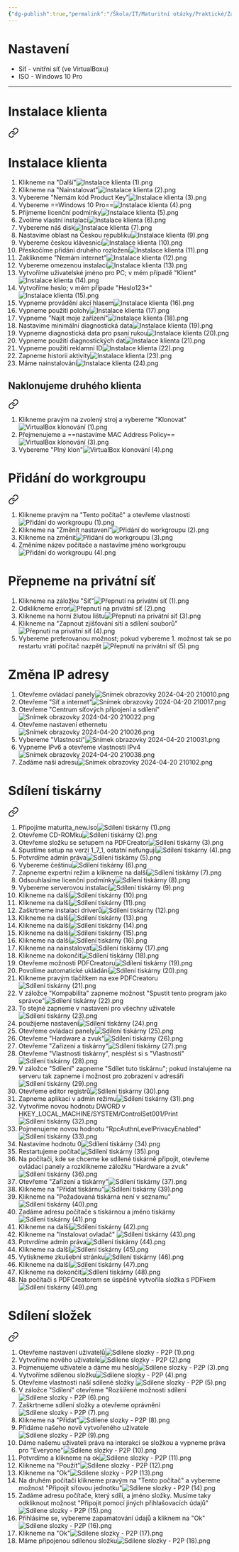 ```yaml
---
{"dg-publish":true,"permalink":"/Škola/IT/Maturitní otázky/Praktické/Zabezpečení počítačové sítě P2P/","created":"2023-12-19T09:21:24.087+01:00","updated":"2024-04-20T21:47:14.461+02:00"}
---
```


# Nastavení
- Síť - vnitřní síť (ve VirtualBoxu)
- ISO - Windows 10 Pro
___
# Instalace klienta

<div class="transclusion internal-embed is-loaded"><a class="markdown-embed-link" href="/skola/sposdk/prakticky/instalace-klienta/" aria-label="Open link"><svg xmlns="http://www.w3.org/2000/svg" width="24" height="24" viewBox="0 0 24 24" fill="none" stroke="currentColor" stroke-width="2" stroke-linecap="round" stroke-linejoin="round" class="svg-icon lucide-link"><path d="M10 13a5 5 0 0 0 7.54.54l3-3a5 5 0 0 0-7.07-7.07l-1.72 1.71"></path><path d="M14 11a5 5 0 0 0-7.54-.54l-3 3a5 5 0 0 0 7.07 7.07l1.71-1.71"></path></svg></a><div class="markdown-embed">

<div class="markdown-embed-title">

# Instalace klienta

</div>



1. Klikneme na "Další"![Instalace klienta (1).png](/img/user/%C5%A0kola/SPOSDK/Praktick%C3%BD/Screenshoty/Instalace%20klienta/Instalace%20klienta%20(1).png)
2. Klikneme na "Nainstalovat"![Instalace klienta (2).png](/img/user/%C5%A0kola/SPOSDK/Praktick%C3%BD/Screenshoty/Instalace%20klienta/Instalace%20klienta%20(2).png)
3. Vybereme "Nemám kód Product Key"![Instalace klienta (3).png](/img/user/%C5%A0kola/SPOSDK/Praktick%C3%BD/Screenshoty/Instalace%20klienta/Instalace%20klienta%20(3).png)
4. Vybereme ==Windows 10 Pro==![Instalace klienta (4).png](/img/user/%C5%A0kola/SPOSDK/Praktick%C3%BD/Screenshoty/Instalace%20klienta/Instalace%20klienta%20(4).png)
5. Přijmeme licenční podmínky![Instalace klienta (5).png](/img/user/%C5%A0kola/SPOSDK/Praktick%C3%BD/Screenshoty/Instalace%20klienta/Instalace%20klienta%20(5).png)
6. Zvolíme vlastní instalaci![Instalace klienta (6).png](/img/user/%C5%A0kola/SPOSDK/Praktick%C3%BD/Screenshoty/Instalace%20klienta/Instalace%20klienta%20(6).png)
7. Vybereme náš disk![Instalace klienta (7).png](/img/user/%C5%A0kola/SPOSDK/Praktick%C3%BD/Screenshoty/Instalace%20klienta/Instalace%20klienta%20(7).png)
8. Nastavíme oblast na Českou republiku![Instalace klienta (9).png](/img/user/%C5%A0kola/SPOSDK/Praktick%C3%BD/Screenshoty/Instalace%20klienta/Instalace%20klienta%20(9).png)
9. Vybereme českou klávesnici![Instalace klienta (10).png](/img/user/%C5%A0kola/SPOSDK/Praktick%C3%BD/Screenshoty/Instalace%20klienta/Instalace%20klienta%20(10).png)
10. Přeskočíme přidání druhého rozložení![Instalace klienta (11).png](/img/user/%C5%A0kola/SPOSDK/Praktick%C3%BD/Screenshoty/Instalace%20klienta/Instalace%20klienta%20(11).png)
11. Zaklikneme "Nemám internet"![Instalace klienta (12).png](/img/user/%C5%A0kola/SPOSDK/Praktick%C3%BD/Screenshoty/Instalace%20klienta/Instalace%20klienta%20(12).png)
12. Vybereme omezenou instalaci![Instalace klienta (13).png](/img/user/%C5%A0kola/SPOSDK/Praktick%C3%BD/Screenshoty/Instalace%20klienta/Instalace%20klienta%20(13).png)
13. Vytvoříme uživatelské jméno pro PC; v mém případě "Klient"![Instalace klienta (14).png](/img/user/%C5%A0kola/SPOSDK/Praktick%C3%BD/Screenshoty/Instalace%20klienta/Instalace%20klienta%20(14).png)
14. Vytvoříme heslo; v mém případe "Heslo123*"![Instalace klienta (15).png](/img/user/%C5%A0kola/SPOSDK/Praktick%C3%BD/Screenshoty/Instalace%20klienta/Instalace%20klienta%20(15).png)
15. Vypneme provádění akcí hlasem![Instalace klienta (16).png](/img/user/%C5%A0kola/SPOSDK/Praktick%C3%BD/Screenshoty/Instalace%20klienta/Instalace%20klienta%20(16).png)
16. Vypneme použití polohy![Instalace klienta (17).png](/img/user/%C5%A0kola/SPOSDK/Praktick%C3%BD/Screenshoty/Instalace%20klienta/Instalace%20klienta%20(17).png)
17. Vypneme "Najít moje zařízení"![Instalace klienta (18).png](/img/user/%C5%A0kola/SPOSDK/Praktick%C3%BD/Screenshoty/Instalace%20klienta/Instalace%20klienta%20(18).png)
18. Nastavíme minimální diagnostická data![Instalace klienta (19).png](/img/user/%C5%A0kola/SPOSDK/Praktick%C3%BD/Screenshoty/Instalace%20klienta/Instalace%20klienta%20(19).png)
19. Vypneme diagnostická data pro psaní rukou![Instalace klienta (20).png](/img/user/%C5%A0kola/SPOSDK/Praktick%C3%BD/Screenshoty/Instalace%20klienta/Instalace%20klienta%20(20).png)
20.  Vypneme použití diagnostických dat![Instalace klienta (21).png](/img/user/%C5%A0kola/SPOSDK/Praktick%C3%BD/Screenshoty/Instalace%20klienta/Instalace%20klienta%20(21).png)
21. Vypneme použití reklamní ID![Instalace klienta (22).png](/img/user/%C5%A0kola/SPOSDK/Praktick%C3%BD/Screenshoty/Instalace%20klienta/Instalace%20klienta%20(22).png)
22. Zapneme historii aktivity![Instalace klienta (23).png](/img/user/%C5%A0kola/SPOSDK/Praktick%C3%BD/Screenshoty/Instalace%20klienta/Instalace%20klienta%20(23).png)
23. Máme nainstalování![Instalace klienta (24).png](/img/user/%C5%A0kola/SPOSDK/Praktick%C3%BD/Screenshoty/Instalace%20klienta/Instalace%20klienta%20(24).png)   

</div></div>

## Naklonujeme druhého klienta

<div class="transclusion internal-embed is-loaded"><a class="markdown-embed-link" href="/skola/sposdk/prakticky/klonovani-ve-virtual-boxu/" aria-label="Open link"><svg xmlns="http://www.w3.org/2000/svg" width="24" height="24" viewBox="0 0 24 24" fill="none" stroke="currentColor" stroke-width="2" stroke-linecap="round" stroke-linejoin="round" class="svg-icon lucide-link"><path d="M10 13a5 5 0 0 0 7.54.54l3-3a5 5 0 0 0-7.07-7.07l-1.72 1.71"></path><path d="M14 11a5 5 0 0 0-7.54-.54l-3 3a5 5 0 0 0 7.07 7.07l1.71-1.71"></path></svg></a><div class="markdown-embed">




1. Klikneme pravým na zvolený stroj a vybereme "Klonovat"![VirtualBox klonování (1).png](/img/user/%C5%A0kola/SPOSDK/Praktick%C3%BD/Screenshoty/VirtualBox%20klonov%C3%A1n%C3%AD/VirtualBox%20klonov%C3%A1n%C3%AD%20(1).png)
2. Přejmenujeme a ==nastavíme MAC Address Policy==![VirtualBox klonování (3).png](/img/user/%C5%A0kola/SPOSDK/Praktick%C3%BD/Screenshoty/VirtualBox%20klonov%C3%A1n%C3%AD/VirtualBox%20klonov%C3%A1n%C3%AD%20(3).png)
3. Vybereme "Plný klon"![VirtualBox klonování (4).png](/img/user/%C5%A0kola/SPOSDK/Praktick%C3%BD/Screenshoty/VirtualBox%20klonov%C3%A1n%C3%AD/VirtualBox%20klonov%C3%A1n%C3%AD%20(4).png)

</div></div>

# Přidání do workgroupu

<div class="transclusion internal-embed is-loaded"><a class="markdown-embed-link" href="/skola/sposdk/prakticky/pridani-do-workgroupu/" aria-label="Open link"><svg xmlns="http://www.w3.org/2000/svg" width="24" height="24" viewBox="0 0 24 24" fill="none" stroke="currentColor" stroke-width="2" stroke-linecap="round" stroke-linejoin="round" class="svg-icon lucide-link"><path d="M10 13a5 5 0 0 0 7.54.54l3-3a5 5 0 0 0-7.07-7.07l-1.72 1.71"></path><path d="M14 11a5 5 0 0 0-7.54-.54l-3 3a5 5 0 0 0 7.07 7.07l1.71-1.71"></path></svg></a><div class="markdown-embed">




1. Klikneme pravým na "Tento počítač" a otevřeme vlastnosti![Přidání do workgroupu (1).png](/img/user/%C5%A0kola/SPOSDK/Praktick%C3%BD/Screenshoty/P%C5%99id%C3%A1n%C3%AD%20do%20workgroupu/P%C5%99id%C3%A1n%C3%AD%20do%20workgroupu%20(1).png)
2. Klikneme na "Změnit nastavení"![Přidání do workgroupu (2).png](/img/user/%C5%A0kola/SPOSDK/Praktick%C3%BD/Screenshoty/P%C5%99id%C3%A1n%C3%AD%20do%20workgroupu/P%C5%99id%C3%A1n%C3%AD%20do%20workgroupu%20(2).png)
3. Klikneme na změnit![Přidání do workgroupu (3).png](/img/user/%C5%A0kola/SPOSDK/Praktick%C3%BD/Screenshoty/P%C5%99id%C3%A1n%C3%AD%20do%20workgroupu/P%C5%99id%C3%A1n%C3%AD%20do%20workgroupu%20(3).png)
4. Změníme název počítače a nastavíme jméno workgroupu![Přidání do workgroupu (4).png](/img/user/%C5%A0kola/SPOSDK/Praktick%C3%BD/Screenshoty/P%C5%99id%C3%A1n%C3%AD%20do%20workgroupu/P%C5%99id%C3%A1n%C3%AD%20do%20workgroupu%20(4).png)

</div></div>

# Přepneme na privátní síť
1. Klikneme na záložku "Síť"![Přepnutí na privátní síť (1).png](/img/user/%C5%A0kola/SPOSDK/Praktick%C3%BD/Screenshoty/P%C5%99epnut%C3%AD%20na%20priv%C3%A1tn%C3%AD%20s%C3%AD%C5%A5/P%C5%99epnut%C3%AD%20na%20priv%C3%A1tn%C3%AD%20s%C3%AD%C5%A5%20(1).png)
2. Odklikneme error![Přepnutí na privátní síť (2).png](/img/user/%C5%A0kola/SPOSDK/Praktick%C3%BD/Screenshoty/P%C5%99epnut%C3%AD%20na%20priv%C3%A1tn%C3%AD%20s%C3%AD%C5%A5/P%C5%99epnut%C3%AD%20na%20priv%C3%A1tn%C3%AD%20s%C3%AD%C5%A5%20(2).png)
3. Klikneme na horní žlutou lištu![Přepnutí na privátní síť (3).png](/img/user/%C5%A0kola/SPOSDK/Praktick%C3%BD/Screenshoty/P%C5%99epnut%C3%AD%20na%20priv%C3%A1tn%C3%AD%20s%C3%AD%C5%A5/P%C5%99epnut%C3%AD%20na%20priv%C3%A1tn%C3%AD%20s%C3%AD%C5%A5%20(3).png)
4. Klikneme na "Zapnout zjišťování sítí a sdílení souborů"![Přepnutí na privátní síť (4).png](/img/user/%C5%A0kola/SPOSDK/Praktick%C3%BD/Screenshoty/P%C5%99epnut%C3%AD%20na%20priv%C3%A1tn%C3%AD%20s%C3%AD%C5%A5/P%C5%99epnut%C3%AD%20na%20priv%C3%A1tn%C3%AD%20s%C3%AD%C5%A5%20(4).png)
5. Vybereme preferovanou možnost; pokud vybereme 1. možnost tak se po restartu vrátí počítač nazpět ![Přepnutí na privátní síť (5).png](/img/user/%C5%A0kola/SPOSDK/Praktick%C3%BD/Screenshoty/P%C5%99epnut%C3%AD%20na%20priv%C3%A1tn%C3%AD%20s%C3%AD%C5%A5/P%C5%99epnut%C3%AD%20na%20priv%C3%A1tn%C3%AD%20s%C3%AD%C5%A5%20(5).png)
# Změna IP adresy
1. Otevřeme ovládací panely![Snímek obrazovky 2024-04-20 210010.png](/img/user/Images/Sn%C3%ADmek%20obrazovky%202024-04-20%20210010.png)
2. Otevřeme "Síť a internet"![Snímek obrazovky 2024-04-20 210017.png](/img/user/Images/Sn%C3%ADmek%20obrazovky%202024-04-20%20210017.png)
3. Otevřeme "Centrum síťových připojení a sdílení"![Snímek obrazovky 2024-04-20 210022.png](/img/user/Images/Sn%C3%ADmek%20obrazovky%202024-04-20%20210022.png)
4. Otevřeme nastavení ethernetu![Snímek obrazovky 2024-04-20 210026.png](/img/user/Images/Sn%C3%ADmek%20obrazovky%202024-04-20%20210026.png)
5. Vybereme "Vlastnosti"![Snímek obrazovky 2024-04-20 210031.png](/img/user/Images/Sn%C3%ADmek%20obrazovky%202024-04-20%20210031.png)
6. Vypneme IPv6 a otevřeme vlastnosti IPv4 ![Snímek obrazovky 2024-04-20 210038.png](/img/user/Images/Sn%C3%ADmek%20obrazovky%202024-04-20%20210038.png)
7. Zadáme naší adresu![Snímek obrazovky 2024-04-20 210102.png](/img/user/Images/Sn%C3%ADmek%20obrazovky%202024-04-20%20210102.png)
# Sdílení tiskárny

<div class="transclusion internal-embed is-loaded"><a class="markdown-embed-link" href="/skola/sposdk/prakticky/sdileni-tiskarny/" aria-label="Open link"><svg xmlns="http://www.w3.org/2000/svg" width="24" height="24" viewBox="0 0 24 24" fill="none" stroke="currentColor" stroke-width="2" stroke-linecap="round" stroke-linejoin="round" class="svg-icon lucide-link"><path d="M10 13a5 5 0 0 0 7.54.54l3-3a5 5 0 0 0-7.07-7.07l-1.72 1.71"></path><path d="M14 11a5 5 0 0 0-7.54-.54l-3 3a5 5 0 0 0 7.07 7.07l1.71-1.71"></path></svg></a><div class="markdown-embed">




1. Připojíme maturita_new.iso![Sdílení tiskárny (1).png](/img/user/%C5%A0kola/SPOSDK/Praktick%C3%BD/Screenshoty/Sd%C3%ADlen%C3%AD%20tisk%C3%A1rny/Sd%C3%ADlen%C3%AD%20tisk%C3%A1rny%20(1).png)
2. Otevřeme CD-ROMku![Sdílení tiskárny (2).png](/img/user/%C5%A0kola/SPOSDK/Praktick%C3%BD/Screenshoty/Sd%C3%ADlen%C3%AD%20tisk%C3%A1rny/Sd%C3%ADlen%C3%AD%20tisk%C3%A1rny%20(2).png)
3. Otevřeme složku se setupem na PDFCreator![Sdílení tiskárny (3).png](/img/user/%C5%A0kola/SPOSDK/Praktick%C3%BD/Screenshoty/Sd%C3%ADlen%C3%AD%20tisk%C3%A1rny/Sd%C3%ADlen%C3%AD%20tisk%C3%A1rny%20(3).png)
4. Spustíme setup na verzi 1_7_1, ostatní nefungují![Sdílení tiskárny (4).png](/img/user/%C5%A0kola/SPOSDK/Praktick%C3%BD/Screenshoty/Sd%C3%ADlen%C3%AD%20tisk%C3%A1rny/Sd%C3%ADlen%C3%AD%20tisk%C3%A1rny%20(4).png)
5. Potvrdíme admin práva![Sdílení tiskárny (5).png](/img/user/%C5%A0kola/SPOSDK/Praktick%C3%BD/Screenshoty/Sd%C3%ADlen%C3%AD%20tisk%C3%A1rny/Sd%C3%ADlen%C3%AD%20tisk%C3%A1rny%20(5).png)
6. Vybereme češtinu![Sdílení tiskárny (6).png](/img/user/%C5%A0kola/SPOSDK/Praktick%C3%BD/Screenshoty/Sd%C3%ADlen%C3%AD%20tisk%C3%A1rny/Sd%C3%ADlen%C3%AD%20tisk%C3%A1rny%20(6).png)
7. Zapneme expertní režim a klikneme na další![Sdílení tiskárny (7).png](/img/user/%C5%A0kola/SPOSDK/Praktick%C3%BD/Screenshoty/Sd%C3%ADlen%C3%AD%20tisk%C3%A1rny/Sd%C3%ADlen%C3%AD%20tisk%C3%A1rny%20(7).png)
8. Odsouhlasíme licenční podmínky![Sdílení tiskárny (8).png](/img/user/%C5%A0kola/SPOSDK/Praktick%C3%BD/Screenshoty/Sd%C3%ADlen%C3%AD%20tisk%C3%A1rny/Sd%C3%ADlen%C3%AD%20tisk%C3%A1rny%20(8).png)
9. Vybereme serverovou instalaci![Sdílení tiskárny (9).png](/img/user/%C5%A0kola/SPOSDK/Praktick%C3%BD/Screenshoty/Sd%C3%ADlen%C3%AD%20tisk%C3%A1rny/Sd%C3%ADlen%C3%AD%20tisk%C3%A1rny%20(9).png)
10. Klikneme na další![Sdílení tiskárny (10).png](/img/user/%C5%A0kola/SPOSDK/Praktick%C3%BD/Screenshoty/Sd%C3%ADlen%C3%AD%20tisk%C3%A1rny/Sd%C3%ADlen%C3%AD%20tisk%C3%A1rny%20(10).png)
11. Klikneme na další![Sdílení tiskárny (11).png](/img/user/%C5%A0kola/SPOSDK/Praktick%C3%BD/Screenshoty/Sd%C3%ADlen%C3%AD%20tisk%C3%A1rny/Sd%C3%ADlen%C3%AD%20tisk%C3%A1rny%20(11).png)
12. Zaškrtneme instalaci driverů![Sdílení tiskárny (12).png](/img/user/%C5%A0kola/SPOSDK/Praktick%C3%BD/Screenshoty/Sd%C3%ADlen%C3%AD%20tisk%C3%A1rny/Sd%C3%ADlen%C3%AD%20tisk%C3%A1rny%20(12).png)
13. Klikneme na další![Sdílení tiskárny (13).png](/img/user/%C5%A0kola/SPOSDK/Praktick%C3%BD/Screenshoty/Sd%C3%ADlen%C3%AD%20tisk%C3%A1rny/Sd%C3%ADlen%C3%AD%20tisk%C3%A1rny%20(13).png)
14. Klikneme na další![Sdílení tiskárny (14).png](/img/user/%C5%A0kola/SPOSDK/Praktick%C3%BD/Screenshoty/Sd%C3%ADlen%C3%AD%20tisk%C3%A1rny/Sd%C3%ADlen%C3%AD%20tisk%C3%A1rny%20(14).png)
15. Klikneme na další![Sdílení tiskárny (15).png](/img/user/%C5%A0kola/SPOSDK/Praktick%C3%BD/Screenshoty/Sd%C3%ADlen%C3%AD%20tisk%C3%A1rny/Sd%C3%ADlen%C3%AD%20tisk%C3%A1rny%20(15).png)
16. Klikneme na další![Sdílení tiskárny (16).png](/img/user/%C5%A0kola/SPOSDK/Praktick%C3%BD/Screenshoty/Sd%C3%ADlen%C3%AD%20tisk%C3%A1rny/Sd%C3%ADlen%C3%AD%20tisk%C3%A1rny%20(16).png)
17. Klikneme na nainstalovat![Sdílení tiskárny (17).png](/img/user/%C5%A0kola/SPOSDK/Praktick%C3%BD/Screenshoty/Sd%C3%ADlen%C3%AD%20tisk%C3%A1rny/Sd%C3%ADlen%C3%AD%20tisk%C3%A1rny%20(17).png)
18. Klikneme na dokončit![Sdílení tiskárny (18).png](/img/user/%C5%A0kola/SPOSDK/Praktick%C3%BD/Screenshoty/Sd%C3%ADlen%C3%AD%20tisk%C3%A1rny/Sd%C3%ADlen%C3%AD%20tisk%C3%A1rny%20(18).png)
19. Otevřeme možnosti PDFCreatoru![Sdílení tiskárny (19).png](/img/user/%C5%A0kola/SPOSDK/Praktick%C3%BD/Screenshoty/Sd%C3%ADlen%C3%AD%20tisk%C3%A1rny/Sd%C3%ADlen%C3%AD%20tisk%C3%A1rny%20(19).png)
20. Povolíme automatické ukládání![Sdílení tiskárny (20).png](/img/user/%C5%A0kola/SPOSDK/Praktick%C3%BD/Screenshoty/Sd%C3%ADlen%C3%AD%20tisk%C3%A1rny/Sd%C3%ADlen%C3%AD%20tisk%C3%A1rny%20(20).png)
21. Klikneme pravým tlačítkem na exe PDFCreatoru![Sdílení tiskárny (21).png](/img/user/%C5%A0kola/SPOSDK/Praktick%C3%BD/Screenshoty/Sd%C3%ADlen%C3%AD%20tisk%C3%A1rny/Sd%C3%ADlen%C3%AD%20tisk%C3%A1rny%20(21).png)
22. V záložce "Kompabilita" zapneme možnost "Spustit tento program jako správce"![Sdílení tiskárny (22).png](/img/user/%C5%A0kola/SPOSDK/Praktick%C3%BD/Screenshoty/Sd%C3%ADlen%C3%AD%20tisk%C3%A1rny/Sd%C3%ADlen%C3%AD%20tisk%C3%A1rny%20(22).png)
23. To stejné zapneme v nastavení pro všechny uživatele![Sdílení tiskárny (23).png](/img/user/%C5%A0kola/SPOSDK/Praktick%C3%BD/Screenshoty/Sd%C3%ADlen%C3%AD%20tisk%C3%A1rny/Sd%C3%ADlen%C3%AD%20tisk%C3%A1rny%20(23).png)
24. použijeme nastavení![Sdílení tiskárny (24).png](/img/user/%C5%A0kola/SPOSDK/Praktick%C3%BD/Screenshoty/Sd%C3%ADlen%C3%AD%20tisk%C3%A1rny/Sd%C3%ADlen%C3%AD%20tisk%C3%A1rny%20(24).png)
25. Otevřeme ovládací panely![Sdílení tiskárny (25).png](/img/user/%C5%A0kola/SPOSDK/Praktick%C3%BD/Screenshoty/Sd%C3%ADlen%C3%AD%20tisk%C3%A1rny/Sd%C3%ADlen%C3%AD%20tisk%C3%A1rny%20(25).png)
26. Otevřeme "Hardware a zvuk"![Sdílení tiskárny (26).png](/img/user/%C5%A0kola/SPOSDK/Praktick%C3%BD/Screenshoty/Sd%C3%ADlen%C3%AD%20tisk%C3%A1rny/Sd%C3%ADlen%C3%AD%20tisk%C3%A1rny%20(26).png)
27. Otevřeme "Zařízení a tiskárny"![Sdílení tiskárny (27).png](/img/user/%C5%A0kola/SPOSDK/Praktick%C3%BD/Screenshoty/Sd%C3%ADlen%C3%AD%20tisk%C3%A1rny/Sd%C3%ADlen%C3%AD%20tisk%C3%A1rny%20(27).png)
28. Otevřeme "Vlastnosti tiskárny", nesplést si s "Vlastnosti"![Sdílení tiskárny (28).png](/img/user/%C5%A0kola/SPOSDK/Praktick%C3%BD/Screenshoty/Sd%C3%ADlen%C3%AD%20tisk%C3%A1rny/Sd%C3%ADlen%C3%AD%20tisk%C3%A1rny%20(28).png)
29. V záložce "Sdílení" zapneme "Sdílet tuto tiskárnu"; pokud instalujeme na serveru tak zapneme i možnost pro zobrazení v adresáři![Sdílení tiskárny (29).png](/img/user/%C5%A0kola/SPOSDK/Praktick%C3%BD/Screenshoty/Sd%C3%ADlen%C3%AD%20tisk%C3%A1rny/Sd%C3%ADlen%C3%AD%20tisk%C3%A1rny%20(29).png)
30. Otevřeme editor registrů![Sdílení tiskárny (30).png](/img/user/%C5%A0kola/SPOSDK/Praktick%C3%BD/Screenshoty/Sd%C3%ADlen%C3%AD%20tisk%C3%A1rny/Sd%C3%ADlen%C3%AD%20tisk%C3%A1rny%20(30).png)
31. Zapneme aplikaci v admin režimu![Sdílení tiskárny (31).png](/img/user/%C5%A0kola/SPOSDK/Praktick%C3%BD/Screenshoty/Sd%C3%ADlen%C3%AD%20tisk%C3%A1rny/Sd%C3%ADlen%C3%AD%20tisk%C3%A1rny%20(31).png)
32. Vytvoříme novou hodnotu DWORD v HKEY_LOCAL_MACHINE/SYSTEM/ControlSet001/Print![Sdílení tiskárny (32).png](/img/user/%C5%A0kola/SPOSDK/Praktick%C3%BD/Screenshoty/Sd%C3%ADlen%C3%AD%20tisk%C3%A1rny/Sd%C3%ADlen%C3%AD%20tisk%C3%A1rny%20(32).png)
33. Pojmenujeme novou hodnotu "RpcAuthnLevelPrivacyEnabled"![Sdílení tiskárny (33).png](/img/user/%C5%A0kola/SPOSDK/Praktick%C3%BD/Screenshoty/Sd%C3%ADlen%C3%AD%20tisk%C3%A1rny/Sd%C3%ADlen%C3%AD%20tisk%C3%A1rny%20(33).png)
34. Nastavíme hodnotu 0![Sdílení tiskárny (34).png](/img/user/%C5%A0kola/SPOSDK/Praktick%C3%BD/Screenshoty/Sd%C3%ADlen%C3%AD%20tisk%C3%A1rny/Sd%C3%ADlen%C3%AD%20tisk%C3%A1rny%20(34).png)
35. Restartujeme počítač![Sdílení tiskárny (35).png](/img/user/%C5%A0kola/SPOSDK/Praktick%C3%BD/Screenshoty/Sd%C3%ADlen%C3%AD%20tisk%C3%A1rny/Sd%C3%ADlen%C3%AD%20tisk%C3%A1rny%20(35).png)
36. Na počítači, kde se chceme ke sdílené tiskárně připojit, otevřeme ovládací panely a rozklikneme záložku "Hardware a zvuk"![Sdílení tiskárny (36).png](/img/user/%C5%A0kola/SPOSDK/Praktick%C3%BD/Screenshoty/Sd%C3%ADlen%C3%AD%20tisk%C3%A1rny/Sd%C3%ADlen%C3%AD%20tisk%C3%A1rny%20(36).png)
37. Otevřeme "Zařízení a tiskárny"![Sdílení tiskárny (37).png](/img/user/%C5%A0kola/SPOSDK/Praktick%C3%BD/Screenshoty/Sd%C3%ADlen%C3%AD%20tisk%C3%A1rny/Sd%C3%ADlen%C3%AD%20tisk%C3%A1rny%20(37).png)
39. Klikneme na "Přidat tiskárnu"![Sdílení tiskárny (39).png](/img/user/%C5%A0kola/SPOSDK/Praktick%C3%BD/Screenshoty/Sd%C3%ADlen%C3%AD%20tisk%C3%A1rny/Sd%C3%ADlen%C3%AD%20tisk%C3%A1rny%20(39).png)
40. Klikneme na "Požadovaná tiskárna není v seznamu"![Sdílení tiskárny (40).png](/img/user/%C5%A0kola/SPOSDK/Praktick%C3%BD/Screenshoty/Sd%C3%ADlen%C3%AD%20tisk%C3%A1rny/Sd%C3%ADlen%C3%AD%20tisk%C3%A1rny%20(40).png)
41. Zadáme adresu počítače s tiskárnou a jméno tiskárny![Sdílení tiskárny (41).png](/img/user/%C5%A0kola/SPOSDK/Praktick%C3%BD/Screenshoty/Sd%C3%ADlen%C3%AD%20tisk%C3%A1rny/Sd%C3%ADlen%C3%AD%20tisk%C3%A1rny%20(41).png)
42. Klikneme na další![Sdílení tiskárny (42).png](/img/user/%C5%A0kola/SPOSDK/Praktick%C3%BD/Screenshoty/Sd%C3%ADlen%C3%AD%20tisk%C3%A1rny/Sd%C3%ADlen%C3%AD%20tisk%C3%A1rny%20(42).png)
43. Klikneme na "Instalovat ovladač" ![Sdílení tiskárny (43).png](/img/user/%C5%A0kola/SPOSDK/Praktick%C3%BD/Screenshoty/Sd%C3%ADlen%C3%AD%20tisk%C3%A1rny/Sd%C3%ADlen%C3%AD%20tisk%C3%A1rny%20(43).png)
44. Potvrdíme admin práva![Sdílení tiskárny (44).png](/img/user/%C5%A0kola/SPOSDK/Praktick%C3%BD/Screenshoty/Sd%C3%ADlen%C3%AD%20tisk%C3%A1rny/Sd%C3%ADlen%C3%AD%20tisk%C3%A1rny%20(44).png)
45. Klikneme na další![Sdílení tiskárny (45).png](/img/user/%C5%A0kola/SPOSDK/Praktick%C3%BD/Screenshoty/Sd%C3%ADlen%C3%AD%20tisk%C3%A1rny/Sd%C3%ADlen%C3%AD%20tisk%C3%A1rny%20(45).png)
46. Vytiskneme zkušební stránku![Sdílení tiskárny (46).png](/img/user/%C5%A0kola/SPOSDK/Praktick%C3%BD/Screenshoty/Sd%C3%ADlen%C3%AD%20tisk%C3%A1rny/Sd%C3%ADlen%C3%AD%20tisk%C3%A1rny%20(46).png)
47. Klikneme na další![Sdílení tiskárny (47).png](/img/user/%C5%A0kola/SPOSDK/Praktick%C3%BD/Screenshoty/Sd%C3%ADlen%C3%AD%20tisk%C3%A1rny/Sd%C3%ADlen%C3%AD%20tisk%C3%A1rny%20(47).png)
48. Klikneme na dokončit![Sdílení tiskárny (48).png](/img/user/%C5%A0kola/SPOSDK/Praktick%C3%BD/Screenshoty/Sd%C3%ADlen%C3%AD%20tisk%C3%A1rny/Sd%C3%ADlen%C3%AD%20tisk%C3%A1rny%20(48).png)
49. Na počítači s PDFCreatorem se úspěšně vytvořila složka s PDFkem![Sdílení tiskárny (49).png](/img/user/%C5%A0kola/SPOSDK/Praktick%C3%BD/Screenshoty/Sd%C3%ADlen%C3%AD%20tisk%C3%A1rny/Sd%C3%ADlen%C3%AD%20tisk%C3%A1rny%20(49).png)

</div></div>

# Sdílení složek

<div class="transclusion internal-embed is-loaded"><a class="markdown-embed-link" href="/skola/sposdk/prakticky/sdilene-slozky-p2-p/" aria-label="Open link"><svg xmlns="http://www.w3.org/2000/svg" width="24" height="24" viewBox="0 0 24 24" fill="none" stroke="currentColor" stroke-width="2" stroke-linecap="round" stroke-linejoin="round" class="svg-icon lucide-link"><path d="M10 13a5 5 0 0 0 7.54.54l3-3a5 5 0 0 0-7.07-7.07l-1.72 1.71"></path><path d="M14 11a5 5 0 0 0-7.54-.54l-3 3a5 5 0 0 0 7.07 7.07l1.71-1.71"></path></svg></a><div class="markdown-embed">




1. Otevřeme nastavení uživatelů![Sdilene slozky - P2P (1).png](/img/user/%C5%A0kola/SPOSDK/Praktick%C3%BD/Screenshoty/Sd%C3%ADlen%C3%AD%20slo%C5%BEek%20na%20P2P/Sdilene%20slozky%20-%20P2P%20(1).png)
2. Vytvoříme nového uživatele![Sdilene slozky - P2P (2).png](/img/user/%C5%A0kola/SPOSDK/Praktick%C3%BD/Screenshoty/Sd%C3%ADlen%C3%AD%20slo%C5%BEek%20na%20P2P/Sdilene%20slozky%20-%20P2P%20(2).png)
3. Pojmenujeme uživatele a dáme mu heslo![Sdilene slozky - P2P (3).png](/img/user/%C5%A0kola/SPOSDK/Praktick%C3%BD/Screenshoty/Sd%C3%ADlen%C3%AD%20slo%C5%BEek%20na%20P2P/Sdilene%20slozky%20-%20P2P%20(3).png)
4. Vytvoříme sdílenou složku![Sdilene slozky - P2P (4).png](/img/user/%C5%A0kola/SPOSDK/Praktick%C3%BD/Screenshoty/Sd%C3%ADlen%C3%AD%20slo%C5%BEek%20na%20P2P/Sdilene%20slozky%20-%20P2P%20(4).png)
5. Otevřeme vlastnosti naší sdílené složky ![Sdilene slozky - P2P (5).png](/img/user/%C5%A0kola/SPOSDK/Praktick%C3%BD/Screenshoty/Sd%C3%ADlen%C3%AD%20slo%C5%BEek%20na%20P2P/Sdilene%20slozky%20-%20P2P%20(5).png)
6. V záložce "Sdílení" otevřeme "Rozšířené možnosti sdílení![Sdilene slozky - P2P (6).png](/img/user/%C5%A0kola/SPOSDK/Praktick%C3%BD/Screenshoty/Sd%C3%ADlen%C3%AD%20slo%C5%BEek%20na%20P2P/Sdilene%20slozky%20-%20P2P%20(6).png)
7. Zaškrtneme sdílení složky a otevřeme oprávnění![Sdilene slozky - P2P (7).png](/img/user/%C5%A0kola/SPOSDK/Praktick%C3%BD/Screenshoty/Sd%C3%ADlen%C3%AD%20slo%C5%BEek%20na%20P2P/Sdilene%20slozky%20-%20P2P%20(7).png)
8. Klikneme na "Přidat"![Sdilene slozky - P2P (8).png](/img/user/%C5%A0kola/SPOSDK/Praktick%C3%BD/Screenshoty/Sd%C3%ADlen%C3%AD%20slo%C5%BEek%20na%20P2P/Sdilene%20slozky%20-%20P2P%20(8).png)
9. Přidáme našeho nově vytvořeného uživatele![Sdilene slozky - P2P (9).png](/img/user/%C5%A0kola/SPOSDK/Praktick%C3%BD/Screenshoty/Sd%C3%ADlen%C3%AD%20slo%C5%BEek%20na%20P2P/Sdilene%20slozky%20-%20P2P%20(9).png)
10. Dáme našemu uživateli práva na interakci se složkou a vypneme práva pro "Everyone"![Sdilene slozky - P2P (10).png](/img/user/%C5%A0kola/SPOSDK/Praktick%C3%BD/Screenshoty/Sd%C3%ADlen%C3%AD%20slo%C5%BEek%20na%20P2P/Sdilene%20slozky%20-%20P2P%20(10).png)
11. Potvrdíme a klikneme na ok![Sdilene slozky - P2P (11).png](/img/user/%C5%A0kola/SPOSDK/Praktick%C3%BD/Screenshoty/Sd%C3%ADlen%C3%AD%20slo%C5%BEek%20na%20P2P/Sdilene%20slozky%20-%20P2P%20(11).png)
12. Klikneme na "Použít"![Sdilene slozky - P2P (12).png](/img/user/%C5%A0kola/SPOSDK/Praktick%C3%BD/Screenshoty/Sd%C3%ADlen%C3%AD%20slo%C5%BEek%20na%20P2P/Sdilene%20slozky%20-%20P2P%20(12).png)
13. Klikneme na "Ok"![Sdilene slozky - P2P (13).png](/img/user/%C5%A0kola/SPOSDK/Praktick%C3%BD/Screenshoty/Sd%C3%ADlen%C3%AD%20slo%C5%BEek%20na%20P2P/Sdilene%20slozky%20-%20P2P%20(13).png)
14. Na druhém počítači klikneme pravým na "Tento počítač" a vybereme možnost "Připojit síťovou jednotku"![Sdilene slozky - P2P (14).png](/img/user/%C5%A0kola/SPOSDK/Praktick%C3%BD/Screenshoty/Sd%C3%ADlen%C3%AD%20slo%C5%BEek%20na%20P2P/Sdilene%20slozky%20-%20P2P%20(14).png)
15. Zadáme adresu počítače, který sdílí, a jméno složky. Musíme taky odkliknout možnost "Připojit pomocí jiných přihlašovacích údajů"![Sdilene slozky - P2P (15).png](/img/user/%C5%A0kola/SPOSDK/Praktick%C3%BD/Screenshoty/Sd%C3%ADlen%C3%AD%20slo%C5%BEek%20na%20P2P/Sdilene%20slozky%20-%20P2P%20(15).png)
16. Přihlásíme se, vybereme zapamatování údajů a kliknem na "Ok"![Sdilene slozky - P2P (16).png](/img/user/%C5%A0kola/SPOSDK/Praktick%C3%BD/Screenshoty/Sd%C3%ADlen%C3%AD%20slo%C5%BEek%20na%20P2P/Sdilene%20slozky%20-%20P2P%20(16).png)
17. Klikneme na "Ok"![Sdilene slozky - P2P (17).png](/img/user/%C5%A0kola/SPOSDK/Praktick%C3%BD/Screenshoty/Sd%C3%ADlen%C3%AD%20slo%C5%BEek%20na%20P2P/Sdilene%20slozky%20-%20P2P%20(17).png)
18. Máme připojenou sdílenou složku![Sdilene slozky - P2P (18).png](/img/user/%C5%A0kola/SPOSDK/Praktick%C3%BD/Screenshoty/Sd%C3%ADlen%C3%AD%20slo%C5%BEek%20na%20P2P/Sdilene%20slozky%20-%20P2P%20(18).png)

</div></div>

